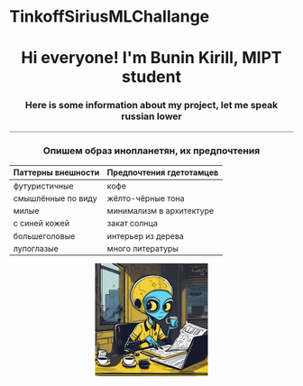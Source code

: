 # TinkoffSiriusMLChallange
<h1 align="center">Hi everyone! I'm Bunin Kirill, MIPT student</h1>
<h3 align="center">Here is some information about my project, let me speak russian lower</h3>
<hr style="background-color:gray;"></hr>

<h3 align="center">Опишем образ инопланетян, их предпочтения</h3>




<center>

| Паттерны внешности | Предпочтения гдетотамцев |
|---------|---------|
| футуристичные  | кофе     |
| смышлённые по виду | жёлто-чёрные тона     |
| милые  | минимализм в архитектуре      |
| с синей кожей | закат солнца |
| большеголовые | интерьер из дерева |
| лупоглазые | много литературы |

![Image info](alien_pictures/alien_tinkoff_worker_small.png)

</center>

